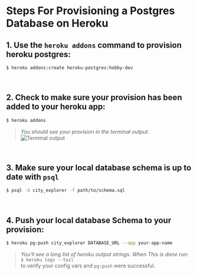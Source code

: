 # Steps For Provisioning a Postgres Database on Heroku
## 1. Use the `heroku addons` command to provision **heroku postgres**:
```bash
$ heroku addons:create heroku-postgres:hobby-dev
```
<br/>


## 2. Check to make sure your provision has been added to your heroku app:
```bash
$ heroku addons
```
> *You should see your provision in the terminal output:*
![Terminal output](https://code-fellows-city-explorer.s3-us-west-2.amazonaws.com/Screen+Shot+2019-07-20+at+12.08.04+PM.png)

<br/>


## 3. Make sure your local database schema is up to date with `psql`
```bash
$ psql -d city_explorer -f path/to/schema.sql
```
<br/>


## 4.  Push your local database Schema to your provision:
```bash
$ heroku pg:push city_explorer DATABASE_URL --app your-app-name
```
> *You'll see a long list of heroku output strings.  When This is done run:* <br/>`$ heroku logs --tail` <br/> to verify your config vars and `pg:push` were successful.
